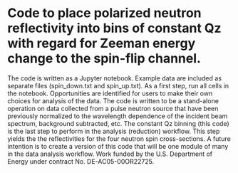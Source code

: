 # Code to place polarized neutron reflectivity into bins of constant Qz with regard for Zeeman energy change to the spin-flip channel. The code is written as a Jupyter notebook. Example data are included as separate files (spin_down.txt and spin_up.txt). As a first step, run all cells in the notebook. Opportunities are identified for users to make their own choices for analysis of the data. The code is written to be a stand-alone operation on data collected from a pulse neutron source that have been previously normalized to the wavelength dependence of the incident beam spectrum, background subtracted, etc. The constant Qz binning (this code) is the last step to perform in the analysis (reduction) workflow. This step yields the the reflectivities for the four neutron spin cross-sections. A future intention is to create a version of this code that will be one module of many in the data analysis workflow. Work funded by the U.S. Department of Energy under contract No. DE-AC05-00OR22725.